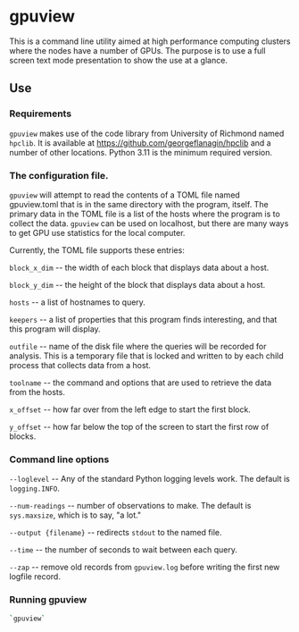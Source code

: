 # gpuview

This is a command line utility aimed at high performance computing clusters where the nodes have
a number of GPUs. The purpose is to use a full screen text mode presentation to show the use at
a glance.

## Use

### Requirements

`gpuview` makes use of the code library from University of Richmond named
`hpclib`. It is available at https://github.com/georgeflanagin/hpclib and
a number of other locations. Python 3.11 is the minimum required version.

### The configuration file.

`gpuview` will attempt to read the contents of a TOML file named
gpuview.toml that is in the same directory with the program, itself. The
primary data in the TOML file is a list of the hosts where the program
is to collect the data. `gpuview` can be used on localhost, but there
are many ways to get GPU use statistics for the local computer.

Currently, the TOML file supports these entries:

`block_x_dim` -- the width of each block that displays data about a host.

`block_y_dim` -- the height of the block that displays data about a host.

`hosts` -- a list of hostnames to query.

`keepers` -- a list of properties that this program finds interesting,
and that this program will display.

`outfile` -- name of the disk file where the queries will be recorded
for analysis. This is a temporary file that is locked and written to by each child
process that collects data from a host.

`toolname` -- the command and options that are used to retrieve the
data from the hosts.

`x_offset` -- how far over from the left edge to start the first block.

`y_offset` -- how far below the top of the screen to start the first 
row of blocks.

### Command line options

`--loglevel` -- Any of the standard Python logging levels work. The
default is `logging.INFO`.

`--num-readings` -- number of observations to make. The default is
`sys.maxsize`, which is to say, "a lot."

`--output {filename}` -- redirects `stdout` to the named file.

`--time` -- the number of seconds to wait between each query.

`--zap` -- remove old records from `gpuview.log` before writing the
first new logfile record.

### Running gpuview

```bash
`gpuview`
```
